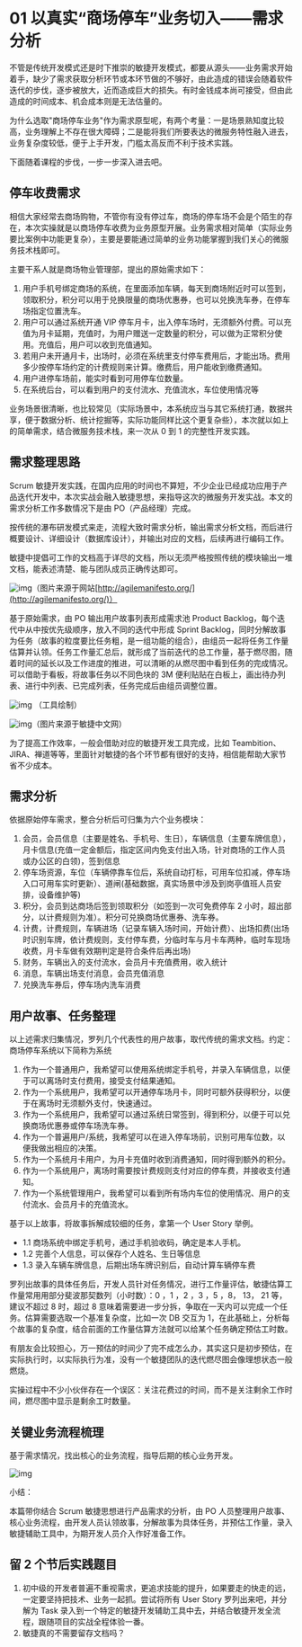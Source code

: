 # 01 以真实“商场停车”业务切入——需求分析

不管是传统开发模式还是时下推崇的敏捷开发模式，都要从源头——业务需求开始着手，缺少了需求获取分析环节或本环节做的不够好，由此造成的错误会随着软件迭代的步伐，逐步被放大，近而造成巨大的损失。有时金钱成本尚可接受，但由此造成的时间成本、机会成本则是无法估量的。

为什么选取"商场停车业务"作为需求原型呢，有两个考量：一是场景熟知度比较高，业务理解上不存在很大障碍；二是能将我们所要表达的微服务特性融入进去，业务复杂度较低，便于上手开发，门槛太高反而不利于技术实践。

下面随着课程的步伐，一步一步深入进去吧。

## 停车收费需求

相信大家经常去商场购物，不管你有没有停过车，商场的停车场不会是个陌生的存在，本次实操就是以商场停车收费为业务原型开展。业务需求相对简单（实际业务要比案例中功能更复杂），主要是要能通过简单的业务功能掌握到我们关心的微服务技术栈即可。

主要干系人就是商场物业管理部，提出的原始需求如下：

1. 用户手机号绑定商场的系统，在里面添加车辆，每天到商场附近时可以签到，领取积分，积分可以用于兑换限量的商场优惠券，也可以兑换洗车券，在停车场指定位置洗车。
2. 用户可以通过系统开通 VIP 停车月卡，出入停车场时，无须额外付费。可以充值为月卡延期，充值时，为用户赠送一定数量的积分，可以做为正常积分使用。充值后，用户可以收到充值通知。
3. 若用户未开通月卡，出场时，必须在系统里支付停车费用后，才能出场。费用多少按停车场约定的计费规则来计算。缴费后，用户能收到缴费通知。
4. 用户进停车场前，能实时看到可用停车位数量。
5. 在系统后台，可以看到用户的支付流水、充值流水，车位使用情况等

业务场景很清晰，也比较常见（实际场景中，本系统应当与其它系统打通，数据共享，便于数据分析、统计挖掘等，实际功能同样比这个更复杂些），本次就以如上的简单需求，结合微服务技术栈，来一次从 0 到 1 的完整性开发实践。

## 需求整理思路

Scrum 敏捷开发实践，在国内应用的时间也不算短，不少企业已经成功应用于产品迭代开发中，本次实战会融入敏捷思想，来指导这次的微服务开发实战。本文的需求分析工作多数情况下是由 PO（产品经理）完成。

按传统的瀑布研发模式来走，流程大致时需求分析，输出需求分析文档，而后进行概要设计、详细设计（数据库设计），并输出对应的文档，后续再进行编码工作。

敏捷中提倡可工作的文档高于详尽的文档，所以无须严格按照传统的模块输出一堆文档，能表述清楚、能与团队成员正确传达即可。

![img](assets/2020-05-05-021642.jpg)（图片来源于网站[http://agilemanifesto.org/](http://agilemanifesto.org/)）

基于原始需求，由 PO 输出用户故事列表形成需求池 Product Backlog，每个迭代中从中按优先级顺序，放入不同的迭代中形成 Sprint Backlog，同时分解故事为任务（故事的粒度要比任务粗，是一组功能的组合），由组员一起将任务工作量估算并认领。任务工作量汇总后，就形成了当前迭代的总工作量，基于燃尽图，随着时间的延长以及工作进度的推进，可以清晰的从燃尽图中看到任务的完成情况。可以借助于看板，将故事任务以不同色块的 3M 便利贴贴在白板上，画出待办列表、进行中列表、已完成列表，任务完成后由组员调整位置。

![img](assets/2020-05-05-021643.jpg) （工具绘制）

![img](assets/2020-05-05-021645.png)（图片来源于敏捷中文网）

为了提高工作效率，一般会借助对应的敏捷开发工具完成，比如 Teambition、JIRA、禅道等等，里面针对敏捷的各个环节都有很好的支持，相信能帮助大家节省不少成本。

## 需求分析

依据原始停车需求，整合分析后可归集为六个业务模块：

1. 会员，会员信息（主要是姓名、手机号、生日），车辆信息（主要车牌信息），月卡信息(充值一定金额后，指定区间内免支付出入场，针对商场的工作人员或办公区的白领)，签到信息
2. 停车场资源，车位（车辆停靠车位后，系统自动打标，可用车位扣减，停车场入口可用车实时更新）、道闸(基础数据，真实场景中涉及到岗亭值班人员安排，设备维护等)
3. 积分，会员到达商场后签到领取积分（如签到一次可免费停车 2 小时，超出部分，以计费规则为准）。积分可兑换商场优惠券、洗车券。
4. 计费，计费规则，车辆进场（记录车辆入场时间，开始计费）、出场扣费(出场时识别车牌，依计费规则，支付停车费，分临时车与月卡车两种，临时车现场收费，月卡车做有效期判定是符合条件后再出场)
5. 财务，车辆出入的支付流水，会员月卡充值费用，收入统计
6. 消息，车辆出场支付消息，会员充值消息
7. 兑换洗车券后，停车场内洗车消费

## 用户故事、任务整理

以上述需求归集情况，罗列几个代表性的用户故事，取代传统的需求文档。约定：商场停车系统以下简称为系统

1. 作为一个普通用户，我希望可以使用系统绑定手机号，并录入车辆信息，以便于可以离场时支付费用，接受支付结果通知。
2. 作为一个系统用户，我希望可以开通停车场月卡，同时可额外获得积分，以便于在离场时无须额外支付，快速通过。
3. 作为一个系统用户，我希望可以通过系统日常签到，得到积分，以便于可以兑换商场优惠券或停车场洗车券。
4. 作为一个普遍用户/系统，我希望可以在进入停车场前，识别可用车位数，以便我做出相应的决策。
5. 作为一个系统月卡用户，为月卡充值时收到消费通知，同时得到额外的积分。
6. 作为一个系统用户，离场时需要按计费规则支付对应的停车费，并接收支付通知。
7. 作为一个系统管理用户，我希望可以看到所有场内车位的使用情况、用户的支付流水、会员月卡的充值流水。

基于以上故事，将故事拆解成较细的任务，拿第一个 User Story 举例。

- 1.1 商场系统中绑定手机号，通过手机验收码，确定是本人手机。
- 1.2 完善个人信息，可以保存个人姓名、生日等信息
- 1.3 录入车辆车牌信息，后期出场车牌识别后，自动计算车辆停车费

罗列出故事的具体任务后，开发人员针对任务情况，进行工作量评估，敏捷估算工作量常用用部分斐波那契数列（小时数）：0 ，1 ，2 ，3 ，5 ，8， 13， 21 等，建议不超过 8 时，超过 8 意味着需要进一步分拆，争取在一天内可以完成一个任务。估算需要选取一个基准复杂度，比如一次 DB 交互为 1，在此基础上，分析每个故事的复杂度，结合前面的工作量估算方法就可以给某个任务确定预估工时数。

有朋友会比较担心，万一预估的时间少了完不成怎么办，其实这只是初步预估，在实际执行时，以实际执行为准，没有一个敏捷团队的迭代燃尽图会像理想状态一般燃烧。

实操过程中不少小伙伴存在一个误区：关注花费过的时间，而不是关注剩余工作时间，燃尽图中显示是剩余工时数量。

## 关键业务流程梳理

基于需求情况，找出核心的业务流程，指导后期的核心业务开发。

![img](assets/2020-05-05-021646.png)

小结：

本篇带你结合 Scrum 敏捷思想进行产品需求的分析，由 PO 人员整理用户故事、核心业务流程，由开发人员认领故事，分解故事为具体任务，并预估工作量，录入敏捷辅助工具中，为期开发人员介入作好准备工作。

## 留 2 个节后实践题目

1. 初中级的开发者普遍不重视需求，更追求技能的提升，如果要走的快走的远，一定要坚持把技术、业务一起抓。尝试将所有 User Story 罗列出来吧，并分解为 Task 录入到一个特定的敏捷开发辅助工具中去，并结合敏捷开发全流程，跟随项目的实战全程体验一番。
2. 敏捷真的不需要留存文档吗？
